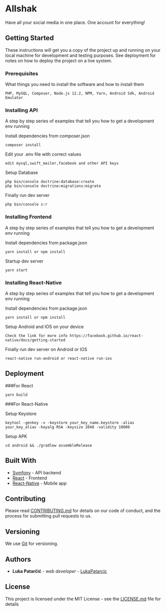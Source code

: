 # Allshak

Have all your social media in one place. One account for everything!

## Getting Started

These instructions will get you a copy of the project up and running on your local machine for development and testing purposes. See deployment for notes on how to deploy the project on a live system.

### Prerequisites

What things you need to install the software and how to install them

```
PHP, MySQL, Composer, Node.js 12.2, NPM, Yarn, Android Sdk, Android Emulator
```

### Installing API

A step by step series of examples that tell you how to get a development env running

Install dependencies from composer.json

```
composer install
```

Edit your .env file with correct values
```
edit mysql,swift_mailer,facebook and other API keys
```

Setup Database

```
php bin/console doctrine:database:create
php bin/console doctrine:migrations:migrate
```

Finally run dev server
```
php bin/console s:r
```

### Installing Frontend

A step by step series of examples that tell you how to get a development env running

Install dependencies from package.json

```
yarn install or npm install
```

Startup dev server

```
yarn start
```

### Installing React-Native

A step by step series of examples that tell you how to get a development env running

Install dependencies from package.json

```
yarn install or npm install
```

Setup Android and IOS on your device

```
Check the link for more info https://facebook.github.io/react-native/docs/getting-started
```

Finally run dev server on Android or IOS

```
react-native run-android or react-native run-ios
```

## Deployment

###For React

```
yarn build
```

###For React-Native

Setup Keystore
```
keytool -genkey -v -keystore your_key_name.keystore -alias your_key_alias -keyalg RSA -keysize 2048 -validity 10000
```
Setup APK

```
cd android && ./gradlew assembleRelease
```
## Built With

* [Symfony](https://symfony.com/doc/current/index.html) - API backend
* [React](https://reactjs.org/docs/getting-started.html) - Frontend
* [React-Native](https://facebook.github.io/react-native/docs/getting-started) - Mobile app

## Contributing

Please read [CONTRIBUTING.md](https://gist.github.com/PurpleBooth/b24679402957c63ec426) for details on our code of conduct, and the process for submitting pull requests to us.

## Versioning

We use [Git](http://git-scm.com/) for versioning.  

## Authors

* **Luka Patarčić** - *web developer* - [LukaPatarcic](https://github.com/LukaPatarcic)

## License

This project is licensed under the MIT License - see the [LICENSE.md](LICENSE.md) file for details
